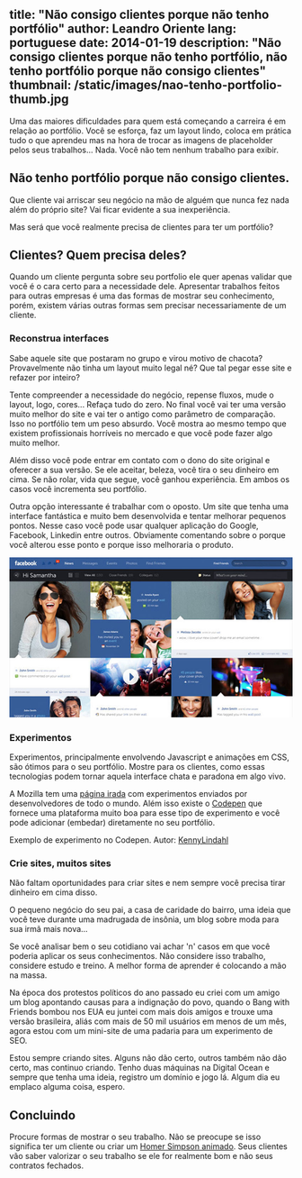 title:  "Não consigo clientes porque não tenho portfólio"
author: Leandro Oriente
lang: portuguese
date: 2014-01-19
description: "Não consigo clientes porque não tenho portfólio, não tenho portfólio porque não consigo clientes"
thumbnail: /static/images/nao-tenho-portfolio-thumb.jpg
---

Uma das maiores dificuldades para quem está começando a carreira é em relação ao portfólio. Você se esforça, faz um layout lindo, coloca em prática tudo o que aprendeu mas na hora de trocar as imagens de placeholder pelos seus trabalhos... Nada. Você não tem nenhum trabalho para exibir.

## Não tenho portfólio porque não consigo clientes.

Que cliente vai arriscar seu negócio na mão de alguém que nunca fez nada além do próprio site? Vai ficar evidente a sua inexperiência.

Mas será que você realmente precisa de clientes para ter um portfólio?

## Clientes? Quem precisa deles?

Quando um cliente pergunta sobre seu portfolio ele quer apenas validar que você é o cara certo para a necessidade dele. Apresentar trabalhos feitos para outras empresas é uma das formas de mostrar seu conhecimento, porém, existem várias outras formas sem precisar necessariamente de um cliente.

### Reconstrua interfaces

Sabe aquele site que postaram no grupo e virou motivo de chacota? Provavelmente não tinha um layout muito legal né? Que tal pegar esse site e refazer por inteiro?

Tente compreender a necessidade do negócio, repense fluxos, mude o layout, logo, cores... Refaça tudo do zero. No final você vai ter uma versão muito melhor do site e vai ter o antigo como parâmetro de comparação. Isso no portfólio tem um peso absurdo. Você mostra ao mesmo tempo que existem profissionais horríveis no mercado e que você pode fazer algo muito melhor.

Além disso você pode entrar em contato com o dono do site original e oferecer a sua versão. Se ele aceitar, beleza, você tira o seu dinheiro em cima. Se não rolar, vida que segue, você ganhou experiência. Em ambos os casos você incrementa seu portfólio.

Outra opção interessante é trabalhar com o oposto. Um site que tenha uma interface fantástica e muito bem desenvolvida e tentar melhorar pequenos pontos. Nesse caso você pode usar qualquer aplicação do Google, Facebook, Linkedin entre outros. Obviamente comentando sobre o porque você alterou esse ponto e porque isso melhoraria o produto.

![Facebook Redesign](/static/images/facebook-redesign.jpg)

### Experimentos

Experimentos, principalmente envolvendo Javascript e animações em CSS, são ótimos para o seu portfólio. Mostre para os clientes, como essas tecnologias podem tornar aquela interface chata e paradona em algo vivo.

A Mozilla tem uma [página irada](https://developer.mozilla.org/en-US/demos/) com experimentos enviados por desenvolvedores de todo o mundo. Além isso existe o [Codepen](http://codepen.io/tag/experiments) que fornece uma plataforma muito boa para esse tipo de experimento e você pode adicionar (embedar) diretamente no seu portfólio.

<p data-height="446" data-theme-id="0" data-slug-hash="lABqD" data-default-tab="result" class='codepen'></p>
<script async src="//codepen.io/assets/embed/ei.js"></script>

Exemplo de experimento no Codepen. Autor: [KennyLindahl](http://codepen.io/KennyLindahl/pen/lABqD)

### Crie sites, muitos sites

Não faltam oportunidades para criar sites e nem sempre você precisa tirar dinheiro em cima disso.

O pequeno negócio do seu pai, a casa de caridade do bairro, uma ideia que você teve durante uma madrugada de insônia, um blog sobre moda para sua irmã mais nova...

Se você analisar bem o seu cotidiano vai achar 'n' casos em que você poderia aplicar os seus conhecimentos. Não considere isso trabalho, considere estudo e treino. A melhor forma de aprender é colocando a mão na massa.

Na época dos protestos políticos do ano passado eu criei com um amigo um blog apontando causas para a indignação do povo, quando o Bang with Friends bombou nos EUA eu juntei com mais dois amigos e trouxe uma versão brasileira, aliás com mais de 50 mil usuários em menos de um mês, agora estou com um mini-site de uma padaria para um experimento de SEO.

Estou sempre criando sites. Alguns não dão certo, outros também não dão certo, mas continuo criando. Tenho duas máquinas na Digital Ocean e sempre que tenha uma ideia, registro um domínio e jogo lá. Algum dia eu emplaco alguma coisa, espero.

## Concluindo

Procure formas de mostrar o seu trabalho. Não se preocupe se isso significa ter um cliente ou criar um [Homer Simpson animado](http://bernarddeluna.com/project/pure-css3-homer/). Seus clientes vão saber valorizar o seu trabalho se ele for realmente bom e não seus contratos fechados.